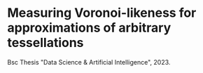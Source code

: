 # Measuring Voronoi-likeness for approximations of arbitrary tessellations

Bsc Thesis "Data Science & Artificial Intelligence", 2023.
